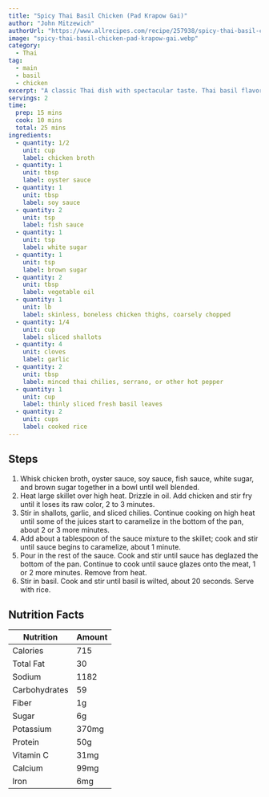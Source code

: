 ```yaml
---
title: "Spicy Thai Basil Chicken (Pad Krapow Gai)"
author: "John Mitzewich"
authorUrl: "https://www.allrecipes.com/recipe/257938/spicy-thai-basil-chicken-pad-krapow-gai/?print"
image: "spicy-thai-basil-chicken-pad-krapow-gai.webp"
category:
  - Thai
tag:
  - main
  - basil
  - chicken
excerpt: "A classic Thai dish with spectacular taste. Thai basil flavored glazed chicken with a side of rice."
servings: 2
time:
  prep: 15 mins
  cook: 10 mins
  total: 25 mins
ingredients:
  - quantity: 1/2
    unit: cup
    label: chicken broth
  - quantity: 1
    unit: tbsp
    label: oyster sauce
  - quantity: 1
    unit: tbsp
    label: soy sauce
  - quantity: 2
    unit: tsp
    label: fish sauce
  - quantity: 1
    unit: tsp
    label: white sugar
  - quantity: 1
    unit: tsp
    label: brown sugar
  - quantity: 2
    unit: tbsp
    label: vegetable oil
  - quantity: 1
    unit: lb
    label: skinless, boneless chicken thighs, coarsely chopped
  - quantity: 1/4
    unit: cup
    label: sliced shallots
  - quantity: 4
    unit: cloves
    label: garlic
  - quantity: 2
    unit: tbsp
    label: minced thai chilies, serrano, or other hot pepper
  - quantity: 1
    unit: cup
    label: thinly sliced fresh basil leaves
  - quantity: 2
    unit: cups
    label: cooked rice
---
```


## Steps

1. Whisk chicken broth, oyster sauce, soy sauce, fish sauce, white sugar, and brown sugar together in a bowl until well blended.
2. Heat large skillet over high heat. Drizzle in oil. Add chicken and stir fry until it loses its raw color, 2 to 3 minutes.
3. Stir in shallots, garlic, and sliced chilies. Continue cooking on high heat until some of the juices start to caramelize in the bottom of the pan, about 2 or 3 more minutes.
4. Add about a tablespoon of the sauce mixture to the skillet; cook and stir until sauce begins to caramelize, about 1 minute.
5. Pour in the rest of the sauce. Cook and stir until sauce has deglazed the bottom of the pan. Continue to cook until sauce glazes onto the meat, 1 or 2 more minutes. Remove from heat.
6. Stir in basil. Cook and stir until basil is wilted, about 20 seconds. Serve with rice.

## Nutrition Facts

| Nutrition     | Amount |
| ------------- | ------ |
| Calories      | 715    |
| Total Fat     | 30     |
| Sodium        | 1182   |
| Carbohydrates | 59     |
| Fiber         | 1g     |
| Sugar         | 6g     |
| Potassium     | 370mg  |
| Protein       | 50g    |
| Vitamin C     | 31mg   |
| Calcium       | 99mg   |
| Iron          | 6mg    |
